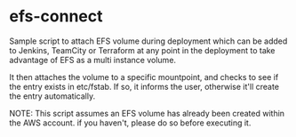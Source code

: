 # efs-connect
Sample script to attach EFS volume during deployment which can be added to Jenkins, TeamCity or Terraform at any point in the deployment to take advantage of EFS as a multi instance volume.

It then attaches the volume to a specific mountpoint, and checks to see if the entry exists in etc/fstab. If so, it informs the user, otherwise it'll create the entry automatically.

NOTE: This script assumes an EFS volume has already been created within the AWS account. if you haven't, please do so before executing it.
